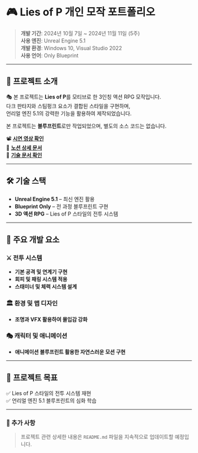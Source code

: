 # 🎮 Lies of P 개인 모작 포트폴리오
 
> **개발 기간**: 2024년 10월 7일 ~ 2024년 11월 11일 (5주)  
> **사용 엔진**: Unreal Engine 5.1  
> **개발 환경**: Windows 10, Visual Studio 2022  
> **사용 언어**: Only Blueprint  

---

## 📌 프로젝트 소개

🎭 본 프로젝트는 **Lies of P**를 모티브로 한 3인칭 액션 RPG 모작입니다.  
다크 판타지와 스팀펑크 요소가 결합된 스타일을 구현하며,  
언리얼 엔진 5.1의 강력한 기능을 활용하여 제작되었습니다.  

본 프로젝트는 **블루프린트**로만 작업되었으며, 별도의 소스 코드는 없습니다.  

📽 **[시연 영상 확인](https://youtu.be/CE2KgXUPGG0)**  
📑 **[노션 상세 문서](https://www.notion.so/overcle/Lies-of-P-1b5e44d1138680219f44da7db77e9b76?pvs=4)**  
📜 **[기술 문서 확인](http://naver.me/FSwounln)** 


---

## 🛠 기술 스택

- **Unreal Engine 5.1** – 최신 엔진 활용  
- **Blueprint Only** – 전 과정 블루프린트 구현  
- **3D 액션 RPG** – Lies of P 스타일의 전투 시스템   

---

## 📌 주요 개발 요소

### ⚔️ 전투 시스템
- **기본 공격 및 연계기 구현**  
- **회피 및 패링 시스템 적용**  
- **스태미너 및 체력 시스템 설계**  

### 🏛 환경 및 맵 디자인
- **조명과 VFX 활용하여 몰입감 강화**  

### 🎭 캐릭터 및 애니메이션 
- **애니메이션 블루프린트 활용한 자연스러운 모션 구현**  

---

## 🚀 프로젝트 목표

✅ Lies of P 스타일의 전투 시스템 재현  
✅ 언리얼 엔진 5.1 블루프린트의 심화 학습  

---

### 📢 추가 사항
> 프로젝트 관련 상세한 내용은 `README.md` 파일을 지속적으로 업데이트할 예정입니다.
